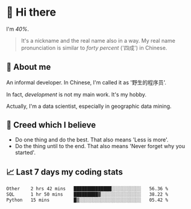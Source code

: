 # 👋 Hi there

I'm *40%*.

> It's a nickname and the real name also in a way.
> My real name pronunciation is similar to *forty percent* ('四成') in Chinese.

## :speech_balloon: About me

An informal developer. In Chinese, I'm called it as '野生的程序员'.

In fact, _development_ is not my main work. It's my hobby.

Actually, I'm a data scientist, especially in geographic data mining.

## :see_no_evil: Creed which I believe

- Do one thing and do the best. That also means 'Less is more'.
- Do the thing until to the end. That also means 'Never forget why you started'.

## :chart_with_upwards_trend: Last 7 days my coding stats

<!--START_SECTION:waka-->

```txt
Other    2 hrs 42 mins   ██████████████░░░░░░░░░░░   56.36 %
SQL      1 hr 50 mins    █████████▓░░░░░░░░░░░░░░░   38.22 %
Python   15 mins         █▒░░░░░░░░░░░░░░░░░░░░░░░   05.42 %
```

<!--END_SECTION:waka-->
